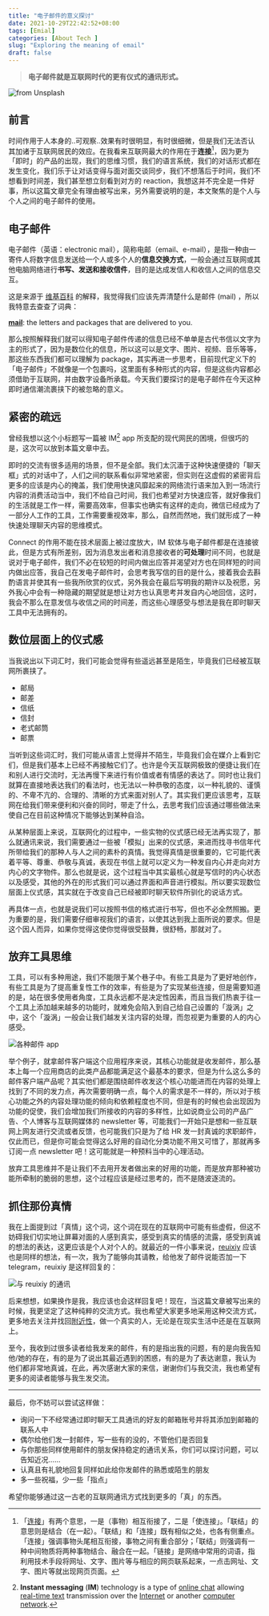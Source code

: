 ```yaml
---
title: "电子邮件的意义探讨"
date: 2021-10-29T22:42:52+08:00
tags: [Emial]
categories: [About Tech	]
slug: "Exploring the meaning of email"
draft: false
---
```


> **电子邮件就是互联网时代的更有仪式的通讯形式。**

![](https://dawnblog-1300625500.cos.ap-guangzhou.myqcloud.com/images/202110292358736.jpg "from Unsplash")

## 前言

时间作用于人本身的..可观察..效果有时很明显，有时很细微，但是我们无法否认其加诸于互联网居民的效应。在我看来互联网最大的作用在于**连接**[^1]，因为更为「即时」的产品的出现，我们的思维习惯，我们的语言系统，我们的对话形式都在发生变化，我们乐于让对话变得与面对面交谈同步，我们不想落后于时间，我们不想看到时间差，我们甚至想立刻看到对方的 reaction，我想这并不完全是一件好事，所以这篇文章完全有理由被写出来，另外需要说明的是，本文聚焦的是个人与个人之间的电子邮件的使用。

## 电子邮件

电子邮件（英语：electronic mail），简称电邮（email、e-mail），是指一种由一寄件人将数字信息发送给一个人或多个人的**信息交换方式**，一般会通过互联网或其他电脑网络进行**书写、发送和接收信件**，目的是达成发信人和收信人之间的信息交互。

这是来源于 [维基百科](https://zh.wikipedia.org/wiki/%E7%94%B5%E5%AD%90%E9%82%AE%E4%BB%B6) 的解释，我觉得我们应该先弄清楚什么是邮件 (mail) ，所以我特意去查查了词典：

[**mail**](https://www.ldoceonline.com/dictionary/mail): the letters and packages that are delivered to you. 

那么按照解释我们就可以得知电子邮件传递的信息已经不单单是古代书信以文字为主的形式了，因为是数位化的信息，所以这可以是文字、图片、视频、音乐等等，那这些东西我们都可以理解为 package，其实再进一步思考，目前现代定义下的「电子邮件」不就像是一个包裹吗，这里面有多种形式的内容，但是这些内容都必须借助于互联网，并由数字设备所承载。今天我们要探讨的是电子邮件在今天这种即时通信潮流裹挟下的被忽略的意义。

## 紧密的疏远
曾经我想以这个小标题写一篇被 IM[^2] app 所支配的现代网民的困境，但很巧的是，这次可以放到本篇文章中去。

即时的交流有很多适用的场景，但不是全部。我们太沉湎于这种快速便捷的「聊天框」式的对话中了，人们之间的联系看似非常地紧密，但实则在这虚假的紧密背后更多的应该是内心的掩盖，我们使用快速风靡起来的网络流行语来加入到一场流行内容的消费活动当中，我们不给自己时间，我们也希望对方快速应答，就好像我们的生活就是工作一样，需要高效率，但事实也确实有这样的走向，微信已经成为了一部分人工作的工具，工作需要重视效率，那么，自然而然地，我们就形成了一种快速处理聊天内容的思维模式。

Connect 的作用不能在技术层面上被过度放大，IM 软体与电子邮件都是在连接彼此，但是方式有所差别，因为消息发出者和消息接收者的**可处理**时间不同，也就是说对于电子邮件，我们不必在较短的时间内做出应答并渴望对方也在同样短的时间内做出应答，我自己在发电子邮件时，会思考我写信的目的是什么，接着我会去斟酌语言并使其有一些我所欣赏的仪式，另外我会在最后写明我的期许以及祝愿，另外我心中会有一种隐藏的期望就是想让对方也认真思考并发自内心地回信，这时，我会不那么在意发信与收信之间的时间差，而这些心理感受与想法是我在即时聊天工具中无法拥有的。

## 数位层面上的仪式感

当我说出以下词汇时，我们可能会觉得有些遥远甚至是陌生，毕竟我们已经被互联网所裹挟了。

- 邮局
- 邮差
- 信纸
- 信封
- 老式邮筒
- 邮票

当听到这些词汇时，我们可能从语言上觉得并不陌生，毕竟我们会在媒介上看到它们，但是我们基本上已经不再接触它们了。也许是今天互联网极致的便捷让我们在和别人进行交流时，无法再慢下来进行有价值或者有情感的表达了。同时也让我们就算在直接地表达我们的看法时，也无法以一种恭敬的态度，以一种礼貌的、谨慎的、不卑不亢的、合理的、清晰的方式来面对别人了。其实我们更应该思考，互联网在给我们带来便利和兴奋的同时，带走了什么，去思考我们应该通过哪些做法来使自己在目前这种情况下能够达到某种自洽。

从某种层面上来说，互联网化的过程中，一些实物的仪式感已经无法再实现了，那么就通讯来说，我们需要通过一些被「模拟」出来的仪式感，来进而找寻书信年代所带给我们的那种人与人之间的素朴的真情。我觉得真情是很重要的，它可能代表着平等、尊重、恭敬与真诚，表现在书信上就可以定义为一种发自内心并走向对方内心的文字物件。那么也就是说，这个过程当中其实最核心就是写信时的内心状态以及感受，其他的外在的形式我们可以通过界面和声音进行模拟。所以要实现数位层面上仪式感，其实就在于改变自己已经被即时聊天软件所驯化的说话方式。

再具体一点，也就是说我们可以按照书信的格式进行书写，但也不必全然照搬。更为重要的是，我们需要仔细审视我们的语言，以使其达到我上面所说的要求。但是这个因人而异，如果你觉得这使你觉得很受鼓舞，很舒畅，那就对了。

## 放弃工具思维

工具，可以有多种用途，我们不能限于某个巷子中。有些工具是为了更好地创作，有些工具是为了提高重复性工作的效率，有些是为了实现某些连接，但是需要知道的是，站在很多使用者角度，工具永远都不是决定性因素，而且当我们热衷于往一个工具上添加越来越多的功能时，就难免会陷入到自己给自己设置的「漩涡」之中，这个「漩涡」一般会让我们越发关注内容的处理，而忽视更为重要的人的内心感受。

![](https://dawnblog-1300625500.cos.ap-guangzhou.myqcloud.com/images/202110292352529.png "各种邮件 app")

举个例子，就拿邮件客户端这个应用程序来说，其核心功能就是收发邮件，那么基本上每一个应用商店的此类产品都能满足这个最基本的要求，但是为什么这么多的邮件客户端产品呢？其实他们都是围绕邮件收发这个核心功能进而在内容的处理上找到了不同的发力点，再次需要明确一点，每个人的需求是不一样的，所以对于核心功能之外的内容处理功能的倾向和依赖程度也不同，但是有的时候也会出现因为功能的促使，我们会增加我们所接收的内容的多样性，比如说商业公司的产品广告、个人博客与互联网媒体的 newsletter 等，可能我们一开始只是想和一些互联网上网友进行交流或者反馈，也可能我们只是为了给 HR 发一封真诚的求职邮件，仅此而已，但是你可能会觉得这么好用的自动化分类功能不用又可惜了，那就再多订阅一点 newsletter 吧！这可能就是一种预料当中的心理活动。

放弃工具思维并不是让我们不去用开发者做出来的好用的功能，而是放弃那种被功能所牵制的脆弱的思想，这个过程应该是经过思考的，而不是随波逐流的。

## 抓住那份真情

我在上面提到过「真情」这个词，这个词在现在的互联网中可能有些虚假，但这不妨碍我们切实地让屏幕对面的人感到真实，感受到真实的情感的流露，感受到真诚的想法的表达，这更应该是个人对个人的。就最近的一件小事来说，[reuixiy](https://io-oi.me/about/) 应该也是同样的想法，有一次，我为了能够向其请教，给他发了邮件说能否加一下 telegram，reuixiy 是这样回复的：

![](https://dawnblog-1300625500.cos.ap-guangzhou.myqcloud.com/images/202110292352273.png "与 reuixiy 的通讯")

后来想想，如果换作是我，我应该也会这样回复吧！现在，当这篇文章被写出来的时候，我更坚定了这种纯粹的交流方式。我也希望大家更多地采用这种交流方式，更多地去关注并找回[附近性](https://www.surplusvalue.club/community)，做一个真实的人，无论是在现实生活中还是在互联网上。

至今，我收到过很多读者给我发来的邮件，有的是指出我的问题，有的是向我告知他/她的存在，有的是为了说出其最近遇到的困惑，有的是为了表达谢意，我认为他们都非常地真诚，在此，再次感谢大家的来信，谢谢你们与我交流，我也希望有更多的阅读者能够与我生发交流。

---

最后，你不妨可以尝试这样做：

- 询问一下不经常通过即时聊天工具通讯的好友的邮箱账号并将其添加到邮箱的联系人中
- 偶尔给他们发一封邮件，写一些有的没的，不管他们是否回复
- 与你那些同样使用邮件的朋友保持稳定的通讯关系，你们可以探讨问题，可以告知近况……
- 认真且有礼貌地回复同样如此给你发邮件的熟悉或陌生的朋友
- 多一些祝福，少一些「指点」

希望你能够通过这一古老的互联网通讯方式找到更多的「真」的东西。



[^1]: 「[连接](http://www.chinabianjiao.com/info-100041.html)」有两个意思，一是（事物）相互衔接了，二是「使连接」。「联结」的意思则是结合（在一起）。「联结」和「连接」既有相似之处，也各有侧重点。「连接」强调事物头尾相互衔接，事物之间有重合部分；「联结」则强调有一种中间物质将两种事物结合、融合在一起。「链接」是网络中常用的词语，指利用技术手段将网址、文字、图片等与相应的网页联系起来，一点击网址、文字、图片等就出现网页页面。
[^2]:**Instant messaging** (**IM**) technology is a type of [online chat](https://en.wikipedia.org/wiki/Online_chat) allowing [real-time text](https://en.wikipedia.org/wiki/Real-time_text) transmission over the [Internet](https://en.wikipedia.org/wiki/Internet) or another [computer network](https://en.wikipedia.org/wiki/Computer_network).
